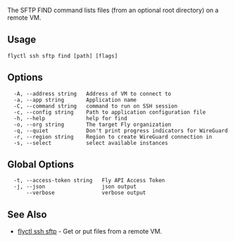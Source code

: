 The SFTP FIND command lists files (from an optional root directory) on a remote VM.

## Usage
~~~
flyctl ssh sftp find [path] [flags]
~~~

## Options

~~~
  -A, --address string   Address of VM to connect to
  -a, --app string       Application name
  -C, --command string   command to run on SSH session
  -c, --config string    Path to application configuration file
  -h, --help             help for find
  -o, --org string       The target Fly organization
  -q, --quiet            Don't print progress indicators for WireGuard
  -r, --region string    Region to create WireGuard connection in
  -s, --select           select available instances
~~~

## Global Options

~~~
  -t, --access-token string   Fly API Access Token
  -j, --json                  json output
      --verbose               verbose output
~~~

## See Also

* [flyctl ssh sftp](/docs/flyctl/ssh-sftp/)	 - Get or put files from a remote VM.


